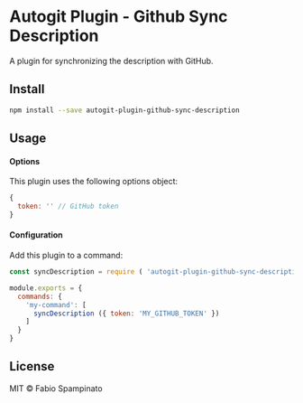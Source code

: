 # Autogit Plugin - Github Sync Description

A plugin for synchronizing the description with GitHub.

## Install

```sh
npm install --save autogit-plugin-github-sync-description
```

## Usage

#### Options

This plugin uses the following options object:

```js
{
  token: '' // GitHub token
}
```

#### Configuration

Add this plugin to a command:

```js
const syncDescription = require ( 'autogit-plugin-github-sync-description' );

module.exports = {
  commands: {
    'my-command': [
      syncDescription ({ token: 'MY_GITHUB_TOKEN' })
    ]
  }
}
```

## License

MIT © Fabio Spampinato

